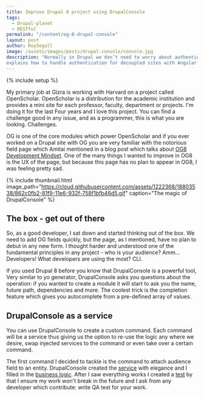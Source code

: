 ```yaml
---
title: Improve Drupal 8 project using DrupalConsole
tags:
  - Drupal-planet
  - RESTful
permalink: "/content/og-8-drupal-console"
layout: post
author: RoySegall
image: /assets/images/posts/drupal-console/console.jpg
description: "Normally in Drupal we don’t need to worry about authentication. This post
explains how to handle authentication for decoupled sites with Angular JS."
---
```


{% include setup %}

My primary job at Gizra is working with Harvard on a project called OpenScholar.
OpenScholar is a distribution for the academic institution and provides a mini 
site for each professor, faculty, department or projects. I'm doing it for the 
last Four years and I love this project. You can find a challenge good in any 
issue, and as a programmer, this is what you are looking. Challenges. 

OG is one of the core modules which power OpenScholar and if you ever worked on
a Drupal site with OG you are very familiar with the notorious field page which
Amitai mentioned in a blog post which talks about 
[OG8 Development Mindset](http://www.gizra.com/content/og8-development-mindset/#simplifying-and-hiding-advanced-features).
One of the many things I wanted to improve in OG8 is the UX of the page, but 
because this page has no plan to appear in OG8, I was feeling pretty sad.

<!-- more -->

{% include thumbnail.html image_path="https://cloud.githubusercontent.com/assets/1222368/18803538/862c0fb2-81f9-11e6-932f-758f1bfb46d5.gif" caption="The magic of DrupalConsole" %}

## The box - get out of there
So, as a good developer, I sat down and started thinking out of the box. We need
to add OG fields quickly, but the page, as I mentioned, have no plan to debut in
any new form. I thought harder and understood one of the fundamental principles 
in any project - who is your audience? Amm... Developers! What developers are 
using the most? CLI. 

If you used Drupal 8 before you know that DrupalConsole is a powerful tool, Very
similar to yo generator, DrupalConsole asks you questions about the operation:
if  you wanted to create a module it will start to ask you the name, future path, 
dependencies and more. The coolest trick is the completion feature which gives 
you autocomplete from a pre-defined array of values.

## DrupalConsole as a service
You can use DrupalConsole to create a custom command. Each command will be a 
service thus giving us the option to re-use the logic any where we desire, swap 
injected services to the command or even take over a certain command.

The first command I decided to tackle is the command to attach audience field to
an entity. DrupalConsole created the [service](https://github.com/Gizra/og/blob/8.x-1.x/og.services.yml#L46)
with elegance and I filled in the [business logic](https://github.com/Gizra/og/blob/8.x-1.x/src/Command/OgAddFieldCommand.php).
After I saw everything works I created a [test](https://github.com/Gizra/og/blob/8.x-1.x/tests/src/Kernel/Console/DrupalConsoleAddFieldTest.php)
by that I ensure my work won't break in the future and I ask from any developer
which contribute: write QA test for your work.


